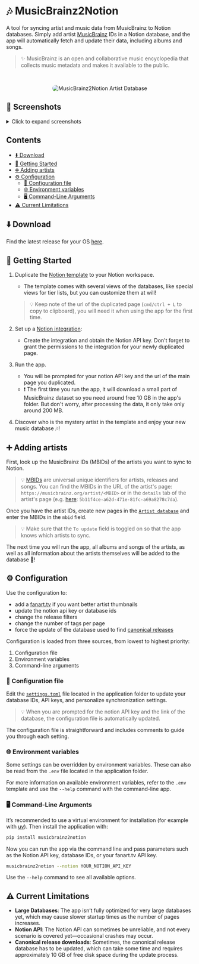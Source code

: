 # 🎶 MusicBrainz2Notion

A tool for syncing artist and music data from MusicBrainz to Notion databases.
Simply add artist [MusicBrainz](https://musicbrainz.org/) IDs in a Notion database, and the app will automatically fetch and update their data, including albums and songs.

> ✨ MusicBrainz is an open and collaborative music encyclopedia that collects music metadata and makes it available to the public.

<br />
<p align="center">
  <img src="media/screenshots/artist_db.png" alt="MusicBrainz2Notion Artist Database" style="max-width: 850px; height: auto; border-radius: 10px;">
</p>

## 📸 Screenshots <!-- omit from toc -->

<details>
  <summary>Click to expand screenshots</summary>

### Artist Database - Tier List View

![Artist Database](media/screenshots/artist_db.png)

### Release Database - Table View

![Release Database](media/screenshots/release_db.png)

### Tracks Database - Table View

![Track Database](media/screenshots/track_db.png)

</details>

## Contents <!-- omit from toc -->

- [⬇️ Download](#️-download)
- [🏃 Getting Started](#-getting-started)
- [➕ Adding artists](#-adding-artists)
- [⚙️ Configuration](#️-configuration)
  - [📝 Configuration file](#-configuration-file)
  - [🌐 Environment variables](#-environment-variables)
  - [🖥️ Command-Line Arguments](#️-command-line-arguments)
- [⚠️ Current Limitations](#️-current-limitations)

## ⬇️ Download

Find the latest release for your OS [here](https://github.com/Kajiih/MusicBrainz2Notion/releases/latest).

## 🏃 Getting Started

1. Duplicate the [Notion template](https://steel-pram-3bf.notion.site/El-Music-Box-2-0-10e20647c8df80368434ea6ac7208981) to your Notion workspace.
     - The template comes with several views of the databases, like special views for tier lists, but you can customize them at will!

     > 💡 Keep note of the url of the duplicated page (`cmd/ctrl + L` to copy to clipboard), you will need it when using the app for the first time.

2. Set up a [Notion integration](https://developers.notion.com/docs/create-a-notion-integration#getting-started):
   - Create the integration and obtain the Notion API key. Don't forget to grant the permissions to the integration for your newly duplicated page.

3. Run the app.
    - You will be prompted for your notion API key and the url of the main page you duplicated.
    - ❗ The first time you run the app, it will download a small part of MusicBrainz dataset so you need around free 10 GB in the app's folder. But don't worry, after processing the data, it only take only around 200 MB.

4. Discover who is the mystery artist in the template and enjoy your new music database 🎶!

## ➕ Adding artists

First, look up the MusicBrainz IDs (MBIDs) of the artists you want to sync to Notion.

> 💡 [MBIDs](https://musicbrainz.org/doc/MusicBrainz_Identifier) are universal unique identifiers for artists, releases and songs. You can find the MBIDs in the URL of the artist's page: `https://musicbrainz.org/artist/<MBID>` or in the `details` tab of the artist's page (e.g. [here](https://musicbrainz.org/artist/5b11f4ce-a62d-471e-81fc-a69a8278c7da/details): `5b11f4ce-a62d-471e-81fc-a69a8278c7da`).

Once you have the artist IDs, create new pages in the [`Artist database`](https://steel-pram-3bf.notion.site/10e20647c8df80ae923cfa8e19d109d4?v=10e20647c8df81a58be0000cbafdcff3&pvs=4) and enter the MBIDs in the `mbid` field.

> 💡 Make sure that the `To update` field is toggled on so that the app knows which artists to sync.

The next time you will run the app, all albums and songs of the artists, as well as all information about the artists themselves will be added to the database 🎉!

## ⚙️ Configuration

Use the configuration to:

- add a [fanart.tv](https://fanart.tv/) if you want better artist thumbnails
- update the notion api key or database ids
- change the release filters
- change the number of tags per page
- force the update of the database used to find [canonical releases](https://musicbrainz.org/doc/Canonical_MusicBrainz_data)

Configuration is loaded from three sources, from lowest to highest priority:

 1. Configuration file
 2. Environment variables
 3. Command-line arguments

### 📝 Configuration file

Edit the [`settings.toml`](./settings.toml) file located  in the application folder to update your database IDs, API keys, and personalize synchronization settings.

> 💡 When you are prompted for the notion API key and the link of the database, the configuration file is automatically updated.

The configuration file is straightforward and includes comments to guide you through each setting.

### 🌐 Environment variables

Some settings can be overridden by environment variables.
These can also be read from the `.env` file located in the application folder.

For more information on available environment variables, refer to the `.env` template and use the `--help` command with the command-line app.

### 🖥️ Command-Line Arguments

It’s recommended to use a virtual environment for installation (for example with [uv](https://docs.astral.sh/uv/)).
Then install the application with:

```bash
pip install musicbrainz2notion
```

Now you can run the app via the command line and pass parameters such as the Notion API key, database IDs, or your fanart.tv API key.

```bash
musicbrainz2notion --notion YOUR_NOTION_API_KEY
```

Use the `--help` command to see all available options.

## ⚠️ Current Limitations

- **Large Databases**: The app isn’t fully optimized for very large databases yet, which may cause slower startup times as the number of pages increases.
- **Notion API**: The Notion API can sometimes be unreliable, and not every scenario is covered yet—occasional crashes may occur.
- **Canonical release downloads**: Sometimes, the canonical release database has to be updated, which can take some time and requires approximately 10 GB of free disk space during the update process.
